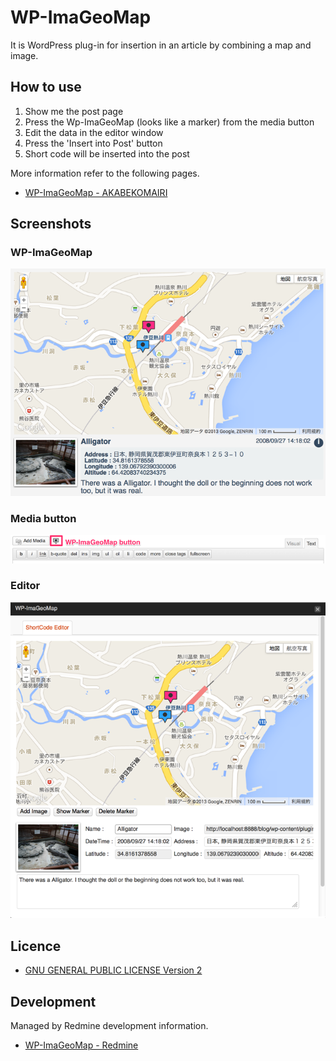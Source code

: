 # WP-ImaGeoMap

It is WordPress plug-in for insertion in an article by combining a map and image.

## How to use

1. Show me the post page
2. Press the Wp-ImaGeoMap (looks like a marker) from the media button
3. Edit the data in the editor window
4. Press the 'Insert into Post' button
5. Short code will be inserted into the post

More information refer to the following pages.

* [WP-ImaGeoMap - AKABEKOMAIRI](http://akabeko.me/blog/software/wp-imageomap/)

## Screenshots

### WP-ImaGeoMap

![WP-ImaGeoMap](screenshot-1.png)

### Media button

![WP-ImaGeoMap](screenshot-2.png)

### Editor

![WP-ImaGeoMap](screenshot-3.png)

## Licence

* [GNU GENERAL PUBLIC LICENSE Version 2](LICENSE.txt)

## Development

Managed by Redmine development information.

* [WP-ImaGeoMap - Redmine](http://akabeko.me/projects/projects/wp-imageomap)
